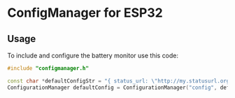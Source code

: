 ConfigManager for ESP32
=======================

Usage
-----

To include and configure the battery monitor use this code:
```cpp
#include "configmanager.h"

const char *defaultConfigStr = "{ status_url: \"http://my.statusurl.org/\" }";
ConfigurationManager defaultConfig = ConfigurationManager("config", defaultConfigStr, 2048);
```
